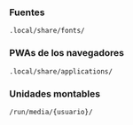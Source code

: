 ### Fuentes
`.local/share/fonts/`

### PWAs de los navegadores
`.local/share/applications/`

### Unidades montables
`/run/media/{usuario}/`
